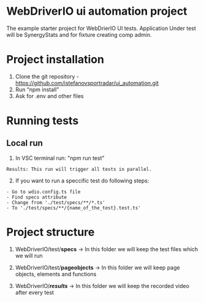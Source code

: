 # WebDriverIO ui automation project

The example starter project for WebDrierIO UI tests. Application Under test will be SynergyStats and for fixture creating comp admin.

# Project installation

1. Clone the git repository - https://github.com/istefanovsportradar/ui_automation.git
2. Run “npm install”
3. Ask for .env and other files

# Running tests

  ## Local run
  1. In VSC terminal run: "npm run test"

    Results: This run will trigger all tests in parallel.

  2. If you want to run a speccific test do following steps:

    - Go to wdio.config.ts file
    - Find specs attribute
    - Change from './test/specs/**/*.ts'
    - To './test/specs/**/{name_of_the_test}.test.ts'

# Project structure

1. WebDriverIO/test/**specs** -> In this folder we will keep the test files which we will run

2. WebDriverIO/test/**pageobjects** -> In this folder we will keep page objects, elements and functions

3. WebDriverIO/**_results_** -> In this folder we will keep the recorded video after every test